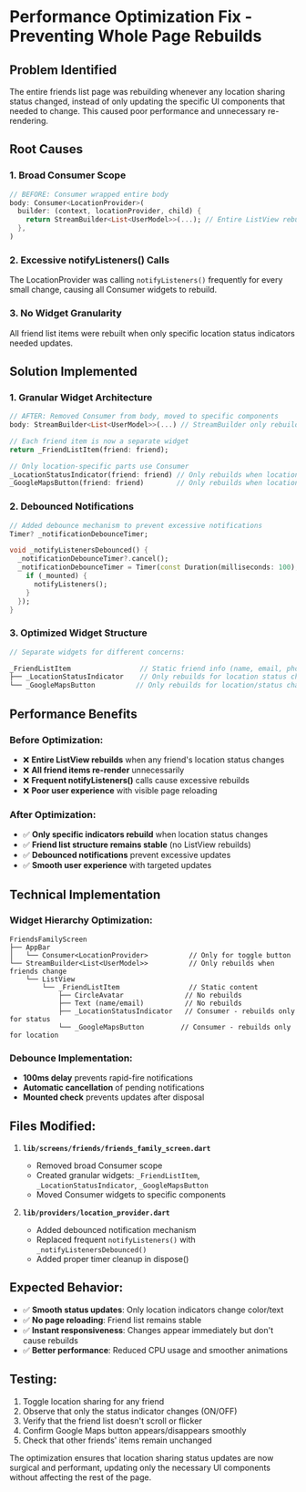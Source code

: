 # Performance Optimization Fix - Preventing Whole Page Rebuilds

## Problem Identified
The entire friends list page was rebuilding whenever any location sharing status changed, instead of only updating the specific UI components that needed to change. This caused poor performance and unnecessary re-rendering.

## Root Causes

### 1. **Broad Consumer Scope**
```dart
// BEFORE: Consumer wrapped entire body
body: Consumer<LocationProvider>(
  builder: (context, locationProvider, child) {
    return StreamBuilder<List<UserModel>>(...); // Entire ListView rebuilds
  },
)
```

### 2. **Excessive notifyListeners() Calls**
The LocationProvider was calling `notifyListeners()` frequently for every small change, causing all Consumer widgets to rebuild.

### 3. **No Widget Granularity**
All friend list items were rebuilt when only specific location status indicators needed updates.

## Solution Implemented

### 1. **Granular Widget Architecture**
```dart
// AFTER: Removed Consumer from body, moved to specific components
body: StreamBuilder<List<UserModel>>(...) // StreamBuilder only rebuilds when friends list changes

// Each friend item is now a separate widget
return _FriendListItem(friend: friend);

// Only location-specific parts use Consumer
_LocationStatusIndicator(friend: friend) // Only rebuilds when location status changes
_GoogleMapsButton(friend: friend)        // Only rebuilds when location/status changes
```

### 2. **Debounced Notifications**
```dart
// Added debounce mechanism to prevent excessive notifications
Timer? _notificationDebounceTimer;

void _notifyListenersDebounced() {
  _notificationDebounceTimer?.cancel();
  _notificationDebounceTimer = Timer(const Duration(milliseconds: 100), () {
    if (_mounted) {
      notifyListeners();
    }
  });
}
```

### 3. **Optimized Widget Structure**
```dart
// Separate widgets for different concerns:

_FriendListItem                 // Static friend info (name, email, photo)
├── _LocationStatusIndicator    // Only rebuilds for location status changes
└── _GoogleMapsButton          // Only rebuilds for location/status changes
```

## Performance Benefits

### Before Optimization:
- ❌ **Entire ListView rebuilds** when any friend's location status changes
- ❌ **All friend items re-render** unnecessarily
- ❌ **Frequent notifyListeners()** calls cause excessive rebuilds
- ❌ **Poor user experience** with visible page reloading

### After Optimization:
- ✅ **Only specific indicators rebuild** when location status changes
- ✅ **Friend list structure remains stable** (no ListView rebuilds)
- ✅ **Debounced notifications** prevent excessive updates
- ✅ **Smooth user experience** with targeted updates

## Technical Implementation

### Widget Hierarchy Optimization:
```
FriendsFamilyScreen
├── AppBar
│   └── Consumer<LocationProvider>          // Only for toggle button
└── StreamBuilder<List<UserModel>>          // Only rebuilds when friends change
    └── ListView
        └── _FriendListItem                 // Static content
            ├── CircleAvatar               // No rebuilds
            ├── Text (name/email)          // No rebuilds
            ├── _LocationStatusIndicator   // Consumer - rebuilds only for status
            └── _GoogleMapsButton         // Consumer - rebuilds only for location
```

### Debounce Implementation:
- **100ms delay** prevents rapid-fire notifications
- **Automatic cancellation** of pending notifications
- **Mounted check** prevents updates after disposal

## Files Modified:
1. **`lib/screens/friends/friends_family_screen.dart`**
   - Removed broad Consumer scope
   - Created granular widgets: `_FriendListItem`, `_LocationStatusIndicator`, `_GoogleMapsButton`
   - Moved Consumer widgets to specific components

2. **`lib/providers/location_provider.dart`**
   - Added debounced notification mechanism
   - Replaced frequent `notifyListeners()` with `_notifyListenersDebounced()`
   - Added proper timer cleanup in dispose()

## Expected Behavior:
- ✅ **Smooth status updates**: Only location indicators change color/text
- ✅ **No page reloading**: Friend list remains stable
- ✅ **Instant responsiveness**: Changes appear immediately but don't cause rebuilds
- ✅ **Better performance**: Reduced CPU usage and smoother animations

## Testing:
1. Toggle location sharing for any friend
2. Observe that only the status indicator changes (ON/OFF)
3. Verify that the friend list doesn't scroll or flicker
4. Confirm Google Maps button appears/disappears smoothly
5. Check that other friends' items remain unchanged

The optimization ensures that location sharing status updates are now surgical and performant, updating only the necessary UI components without affecting the rest of the page.